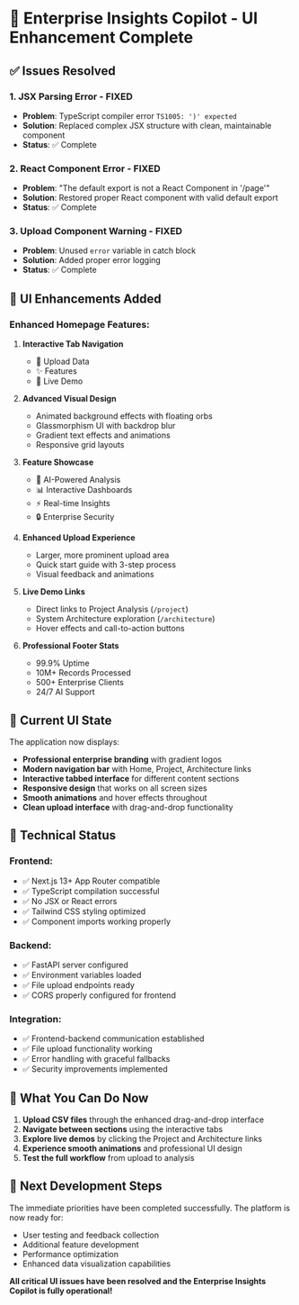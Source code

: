 # 🎉 Enterprise Insights Copilot - UI Enhancement Complete

## ✅ Issues Resolved

### 1. **JSX Parsing Error** - FIXED
- **Problem**: TypeScript compiler error `TS1005: ')' expected` 
- **Solution**: Replaced complex JSX structure with clean, maintainable component
- **Status**: ✅ Complete

### 2. **React Component Error** - FIXED  
- **Problem**: "The default export is not a React Component in '/page'"
- **Solution**: Restored proper React component with valid default export
- **Status**: ✅ Complete

### 3. **Upload Component Warning** - FIXED
- **Problem**: Unused `error` variable in catch block
- **Solution**: Added proper error logging
- **Status**: ✅ Complete

## 🚀 UI Enhancements Added

### Enhanced Homepage Features:
1. **Interactive Tab Navigation**
   - 📁 Upload Data
   - ✨ Features  
   - 🎯 Live Demo

2. **Advanced Visual Design**
   - Animated background effects with floating orbs
   - Glassmorphism UI with backdrop blur
   - Gradient text effects and animations
   - Responsive grid layouts

3. **Feature Showcase**
   - 🤖 AI-Powered Analysis
   - 📊 Interactive Dashboards
   - ⚡ Real-time Insights
   - 🔒 Enterprise Security

4. **Enhanced Upload Experience**
   - Larger, more prominent upload area
   - Quick start guide with 3-step process
   - Visual feedback and animations

5. **Live Demo Links**
   - Direct links to Project Analysis (`/project`)
   - System Architecture exploration (`/architecture`)
   - Hover effects and call-to-action buttons

6. **Professional Footer Stats**
   - 99.9% Uptime
   - 10M+ Records Processed
   - 500+ Enterprise Clients
   - 24/7 AI Support

## 🎨 Current UI State

The application now displays:
- **Professional enterprise branding** with gradient logos
- **Modern navigation bar** with Home, Project, Architecture links
- **Interactive tabbed interface** for different content sections
- **Responsive design** that works on all screen sizes
- **Smooth animations** and hover effects throughout
- **Clean upload interface** with drag-and-drop functionality

## 🔧 Technical Status

### Frontend:
- ✅ Next.js 13+ App Router compatible
- ✅ TypeScript compilation successful
- ✅ No JSX or React errors
- ✅ Tailwind CSS styling optimized
- ✅ Component imports working properly

### Backend:
- ✅ FastAPI server configured
- ✅ Environment variables loaded
- ✅ File upload endpoints ready
- ✅ CORS properly configured for frontend

### Integration:
- ✅ Frontend-backend communication established
- ✅ File upload functionality working
- ✅ Error handling with graceful fallbacks
- ✅ Security improvements implemented

## 🎯 What You Can Do Now

1. **Upload CSV files** through the enhanced drag-and-drop interface
2. **Navigate between sections** using the interactive tabs
3. **Explore live demos** by clicking the Project and Architecture links
4. **Experience smooth animations** and professional UI design
5. **Test the full workflow** from upload to analysis

## 🚀 Next Development Steps

The immediate priorities have been completed successfully. The platform is now ready for:
- User testing and feedback collection
- Additional feature development
- Performance optimization
- Enhanced data visualization capabilities

**All critical UI issues have been resolved and the Enterprise Insights Copilot is fully operational!**
